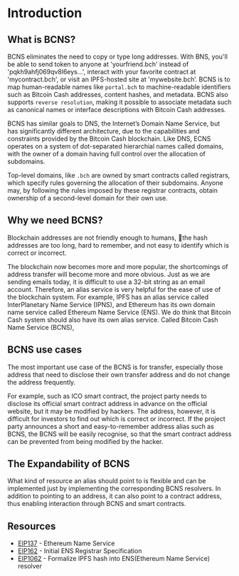 # Introduction

## What is BCNS?
BCNS eliminates the need to copy or type long addresses. With BNS, you'll be able to send token to anyone at 'yourfriend.bch' instead of 'pqkh9ahfj069qv8l6eys...', interact with your favorite contract at 'mycontract.bch', or visit an IPFS-hosted site at 'mywebsite.bch’.
BCNS is to map human-readable names like `portal.bch` to machine-readable identifiers such as Bitcoin Cash addresses, content hashes, and metadata. BCNS also supports `reverse resolution`, making it possible to associate metadata such as canonical names or interface descriptions with Bitcoin Cash addresses.

BCNS has similar goals to DNS, the Internet’s Domain Name Service, but has significantly different architecture, due to the capabilities and constraints provided by the Bitcoin Cash blockchain. Like DNS, ECNS operates on a system of dot-separated hierarchial names called domains, with the owner of a domain having full control over the allocation of subdomains.

Top-level domains, like `.bch` are owned by smart contracts called registrars, which specify rules governing the allocation of their subdomains. Anyone may, by following the rules imposed by these registrar contracts, obtain ownership of a second-level domain for their own use.

## Why we need BCNS?
Blockchain addresses are not friendly enough to humans, the hash addresses are too long, hard to remember, and not easy to identify which is correct or incorrect.  

The blockchain now becomes more and more popular, the shortcomings of address transfer will become more and more obvious. Just as we are sending emails today, it is difficult to use a 32-bit string as an email account. Therefore, an alias service is very helpful for the ease of use of the blockchain system. For example, IPFS has an alias service called InterPlanetary Name Service (IPNS), and Ethereum has its own domain name service called Ethereum Name Service (ENS). We do think that Bitcoin Cash system should also have its own alias service. Called Bitcoin Cash Name Service (BCNS),

## BCNS use cases
The most important use case of the BCNS is for transfer, especially those address that need to disclose their own transfer address and do not change the address frequently.

For example, such as ICO smart contract, the project party needs to disclose its official smart contract address in advance on the official website, but it may be modified by hackers. The address, however, it is difficult for investors to find out which is correct or incorrect. If the project party announces a short and easy-to-remember address alias such as BCNS, the BCNS will be easily recognise, so that the smart contract address can be prevented from being modified by the hacker.

## The Expandability of BCNS
What kind of resource an alias should point to is flexible and can be implemented just by implementing the corresponding BCNS resolvers. In addition to pointing to an address, it can also point to a contract address, thus enabling interaction through BCNS and smart contracts.

## Resources
- [EIP137](https://github.com/ethereum/EIPs/blob/master/EIPS/eip-137.md) - Ethereum Name Service
- [EIP162](https://github.com/ethereum/EIPs/blob/master/EIPS/eip-162.md) - Initial ENS Registrar Specification
- [EIP1062](https://github.com/ethereum/EIPs/blob/master/EIPS/eip-1062.md) - Formalize IPFS hash into ENS(Ethereum Name Service) resolver
